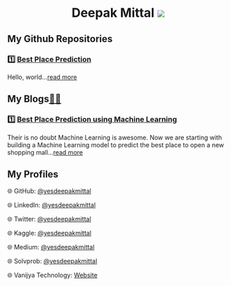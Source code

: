 <div align="center">
  <h1>Deepak Mittal <a href="https://github.com/yesdeepakmittal"target="_blank"><img src="https://img.shields.io/github/followers/yesdeepakmittal?style=social"></a></h1>
</div>

<div>
<h2>My Github Repositories</h2>
  <h3>1️⃣ <a href="https://github.com/yesdeepakmittal/Best_Place_Prediction/blob/master/README.md"target="_blank">Best Place Prediction</a></h3>
  <p>Hello, world...<a href="https://github.com/yesdeepakmittal/Best_Place_Prediction/blob/master/README.md"target="_blank">read more</a></p>
</div>

<div>
  <h2>My Blogs<a href="https://blog.solvprob.in/author/yesdeepakmittal/">📖</a><a href="https://medium.com/@yesdeepakmittal">📖</a></h2>
  <h3>1️⃣ <a href="https://blog.solvprob.in/machine-learning/09/2020/best-place-prediction-using-machine-learning/">Best Place Prediction using Machine Learning</a></h3>
  <p>Their is no doubt Machine Learning is awesome. Now we are starting with building a Machine Learning model to predict the best place to open a new shopping mall...<a href="https://blog.solvprob.in/machine-learning/09/2020/best-place-prediction-using-machine-learning/">read more</a></p>
  </div>
  
<div>
  <h2>My Profiles</h2>
  <p>🌐 GitHub: <a href="https://github.com/yesdeepakmittal/">@yesdeepakmittal</a></p>
  <p>🌐 LinkedIn: <a href="https://www.linkedin.com/in/yesdeepakmittal/">@yesdeepakmittal</a></p>
  <p>🌐 Twitter: <a href="https://twitter.com/yesdeepakmittal">@yesdeepakmittal</a></p>
  <p>🌐 Kaggle: <a href="https://www.kaggle.com/yesdeepakmittal">@yesdeepakmittal</a></p>
  <p>🌐 Medium: <a href="https://medium.com/@yesdeepakmittal">@yesdeepakmittal</a></p>
  <p>🌐 Solvprob: <a href="https://blog.solvprob.in/author/yesdeepakmittal/">@yesdeepakmittal</a></p>
  <p>🌐 Vanijya Technology: <a href="https://vanijya.tech/">Website</a></p>
</div>
